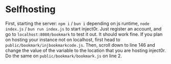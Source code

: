 # Selfhosting
First, starting the server:
`npm i` / `bun i` depending on js runtime,
`node index.js` / `bun run index.js` to start inject0r.
Just register an account, and go to `localhost:8080/bookmark` to test it out.
It should work fine.
If you plan on hosting your instance not on localhost, first head to `public/bookmark/injbookmarkcode.js`.
Then, scroll down to line 146 and change the value of the variable to the location that you are hosting inject0r.
Do the same on `public/bookmark/bookmark.js` on line 2.
